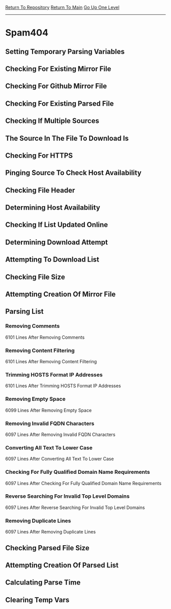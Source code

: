 [Return To Repository](https://github.com/deathbybandaid/piholeparser/)
[Return To Main](https://github.com/deathbybandaid/piholeparser/blob/master/RecentRunLogs/Mainlog.md)
[Go Up One Level](https://github.com/deathbybandaid/piholeparser/blob/master/RecentRunLogs/TopLevelScripts/30-Processing-Blacklists.md)
____________________________________
# Spam404
## Setting Temporary Parsing Variables
## Checking For Existing Mirror File
## Checking For Github Mirror File
## Checking For Existing Parsed File
## Checking If Multiple Sources
## The Source In The File To Download Is
## Checking For HTTPS
## Pinging Source To Check Host Availability
## Checking File Header
## Determining Host Availability
## Checking If List Updated Online
## Determining Download Attempt
## Attempting To Download List
## Checking File Size
## Attempting Creation Of Mirror File
## Parsing List
### Removing Comments
6101 Lines After Removing Comments
### Removing Content Filtering
6101 Lines After Removing Content Filtering
### Trimming HOSTS Format IP Addresses
6101 Lines After Trimming HOSTS Format IP Addresses
### Removing Empty Space
6099 Lines After Removing Empty Space
### Removing Invalid FQDN Characters
6097 Lines After Removing Invalid FQDN Characters
### Converting All Text To Lower Case
6097 Lines After Converting All Text To Lower Case
### Checking For Fully Qualified Domain Name Requirements
6097 Lines After Checking For Fully Qualified Domain Name Requirements
### Reverse Searching For Invalid Top Level Domains
6097 Lines After Reverse Searching For Invalid Top Level Domains
### Removing Duplicate Lines
6097 Lines After Removing Duplicate Lines
## Checking Parsed File Size
## Attempting Creation Of Parsed List
## Calculating Parse Time
## Clearing Temp Vars
